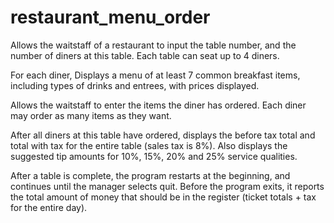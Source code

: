 # restaurant_menu_order


Allows the waitstaff of a restaurant to input the table number, and the number of diners at this table. Each table can seat up to 4 diners.

For each diner,
	Displays a menu of at least 7 common breakfast items, including types of drinks and entrees, with prices displayed.
	
  Allows the waitstaff to enter the items the diner has ordered. Each diner may order as many items as they want.

After all diners at this table have ordered, displays the before tax total and total with tax for the entire table (sales tax is 8%). Also displays the suggested tip amounts for 10%, 15%, 20% and 25% service qualities.

After a table is complete, the program restarts at the beginning, and continues until the manager selects quit. Before the program exits, it reports the total amount of money that should be in the register (ticket totals + tax for the entire day).  
